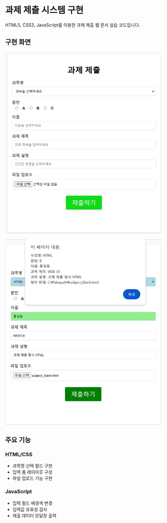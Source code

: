 # 과제 제출 시스템 구현
HTML5, CSS3, JavaScript를 이용한 과제 제출 웹 문서 실습 코드입니다.

## 구현 화면
![subject_submit_result](/images/subject_submit_result.jpg)

![subject_submit_result](/images/subject_submit_result2.jpg)

## 주요 기능
### HTML/CSS
- 과목명 선택 필드 구현
- 입력 폼 레이아웃 구성
- 파일 업로드 기능 구현
  
### JavaScript
- 입력 필드 배경색 변경
- 입력값 유효성 검사
- 제출 데이터 모달창 출력
